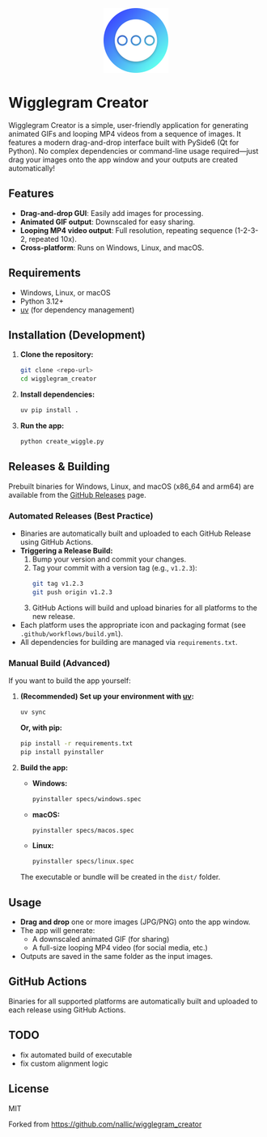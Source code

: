 <p align="center">
  <img src="icons/icon-512.png" alt="Wigglegram Creator Icon" width="128" height="128"/>
</p>

# Wigglegram Creator

Wigglegram Creator is a simple, user-friendly application for generating animated GIFs and looping MP4 videos from a sequence of images. It features a modern drag-and-drop interface built with PySide6 (Qt for Python). No complex dependencies or command-line usage required—just drag your images onto the app window and your outputs are created automatically!

## Features
- **Drag-and-drop GUI**: Easily add images for processing.
- **Animated GIF output**: Downscaled for easy sharing.
- **Looping MP4 video output**: Full resolution, repeating sequence (1-2-3-2, repeated 10x).
- **Cross-platform**: Runs on Windows, Linux, and macOS.

## Requirements
- Windows, Linux, or macOS
- Python 3.12+
- [uv](https://github.com/astral-sh/uv) (for dependency management)

## Installation (Development)
1. **Clone the repository:**
   ```sh
   git clone <repo-url>
   cd wigglegram_creator
   ```
2. **Install dependencies:**
   ```sh
   uv pip install .
   ```
3. **Run the app:**
   ```sh
   python create_wiggle.py
   ```

## Releases & Building

Prebuilt binaries for Windows, Linux, and macOS (x86_64 and arm64) are available from the [GitHub Releases](https://github.com/nallic/wigglegram_creator/releases) page. 

### Automated Releases (Best Practice)
- Binaries are automatically built and uploaded to each GitHub Release using GitHub Actions.
- **Triggering a Release Build:**
  1. Bump your version and commit your changes.
  2. Tag your commit with a version tag (e.g., `v1.2.3`):
     ```sh
     git tag v1.2.3
     git push origin v1.2.3
     ```
  3. GitHub Actions will build and upload binaries for all platforms to the new release.
- Each platform uses the appropriate icon and packaging format (see `.github/workflows/build.yml`).
- All dependencies for building are managed via `requirements.txt`.

### Manual Build (Advanced)
If you want to build the app yourself:
1. **(Recommended) Set up your environment with [uv](https://github.com/astral-sh/uv):**
   ```sh
   uv sync
   ```

   **Or, with pip:**
   ```sh
   pip install -r requirements.txt
   pip install pyinstaller
   ```
2. **Build the app:**
   - **Windows:**
     ```sh
     pyinstaller specs/windows.spec
     ```
   - **macOS:**
     ```sh
     pyinstaller specs/macos.spec
     ```
   - **Linux:**
     ```sh
     pyinstaller specs/linux.spec
     ```
   The executable or bundle will be created in the `dist/` folder.

## Usage
- **Drag and drop** one or more images (JPG/PNG) onto the app window.
- The app will generate:
  - A downscaled animated GIF (for sharing)
  - A full-size looping MP4 video (for social media, etc.)
- Outputs are saved in the same folder as the input images.

## GitHub Actions
Binaries for all supported platforms are automatically built and uploaded to each release using GitHub Actions.

## TODO
- fix automated build of executable
- fix custom alignment logic

## License
MIT

Forked from https://github.com/nallic/wigglegram_creator